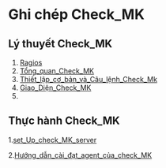 # <h1>**Ghi chép Check_MK**</h1>

<h2>Lý thuyết Check_MK</h2>

1. [Ragios](./docs/Ragios.md)
2. [Tổng_quan_Check_MK](./docs/CheckMK.md)
3. [Thiết_lập_cơ_bản_và_Câu_lệnh_Check_Mk](./docs/Thiet_lap_Check_MK_Và_Cau_lenh_OMD.md)
4. [Giao_Diện_Check_MK](./docs/Giao_dien_check_MK_(chuc_nang_nhiem_vu).md)
5. 


<h2>Thực hành Check_MK</h2>

1.[set_Up_check_MK_server](docs/CheckMK.md)

2.[Hướng_dẫn_cài_đạt_agent_của_check_MK](docs/Hướng_dẫn_cài_đặt_agent_của_checkmk_trên_centos%207.md)